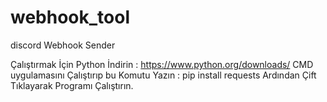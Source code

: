 # webhook_tool
discord Webhook Sender

Çalıştırmak İçin
Python İndirin : https://www.python.org/downloads/
CMD uygulamasını Çalıştırıp bu Komutu Yazın : pip install requests
Ardından Çift Tıklayarak Programı Çalıştırın.
